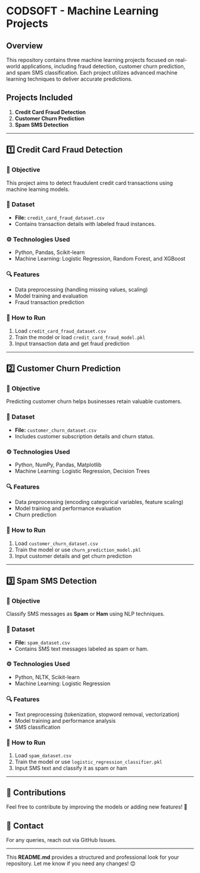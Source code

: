 # CODSOFT - Machine Learning Projects

## Overview
This repository contains three machine learning projects focused on real-world applications, including fraud detection, customer churn prediction, and spam SMS classification. Each project utilizes advanced machine learning techniques to deliver accurate predictions.

## Projects Included
1. **Credit Card Fraud Detection**
2. **Customer Churn Prediction**
3. **Spam SMS Detection**

---

## 1️⃣ Credit Card Fraud Detection  
### 📌 Objective  
This project aims to detect fraudulent credit card transactions using machine learning models.

### 📂 Dataset  
- **File:** `credit_card_fraud_dataset.csv`
- Contains transaction details with labeled fraud instances.

### ⚙️ Technologies Used  
- Python, Pandas, Scikit-learn  
- Machine Learning: Logistic Regression, Random Forest, and XGBoost  

### 🔍 Features  
- Data preprocessing (handling missing values, scaling)  
- Model training and evaluation  
- Fraud transaction prediction  

### 📌 How to Run  
1. Load `credit_card_fraud_dataset.csv`  
2. Train the model or load `credit_card_fraud_model.pkl`  
3. Input transaction data and get fraud prediction  

---

## 2️⃣ Customer Churn Prediction  
### 📌 Objective  
Predicting customer churn helps businesses retain valuable customers.

### 📂 Dataset  
- **File:** `customer_churn_dataset.csv`
- Includes customer subscription details and churn status.

### ⚙️ Technologies Used  
- Python, NumPy, Pandas, Matplotlib  
- Machine Learning: Logistic Regression, Decision Trees  

### 🔍 Features  
- Data preprocessing (encoding categorical variables, feature scaling)  
- Model training and performance evaluation  
- Churn prediction  

### 📌 How to Run  
1. Load `customer_churn_dataset.csv`  
2. Train the model or use `churn_prediction_model.pkl`  
3. Input customer details and get churn prediction  

---

## 3️⃣ Spam SMS Detection  
### 📌 Objective  
Classify SMS messages as **Spam** or **Ham** using NLP techniques.

### 📂 Dataset  
- **File:** `spam_dataset.csv`
- Contains SMS text messages labeled as spam or ham.

### ⚙️ Technologies Used  
- Python, NLTK, Scikit-learn  
- Machine Learning: Logistic Regression  

### 🔍 Features  
- Text preprocessing (tokenization, stopword removal, vectorization)  
- Model training and performance analysis  
- SMS classification  

### 📌 How to Run  
1. Load `spam_dataset.csv`  
2. Train the model or use `logistic_regression_classifier.pkl`  
3. Input SMS text and classify it as spam or ham  

---

## 📢 Contributions  
Feel free to contribute by improving the models or adding new features! 🚀  

## 📩 Contact  
For any queries, reach out via GitHub Issues.  

---

This **README.md** provides a structured and professional look for your repository. Let me know if you need any changes! 😊
